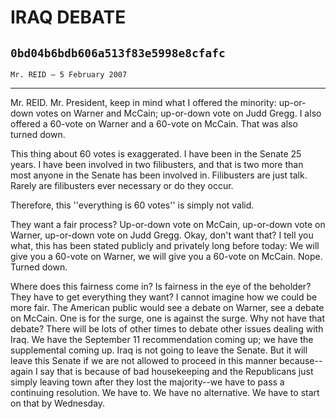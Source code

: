 # IRAQ DEBATE
## `0bd04b6bdb606a513f83e5998e8cfafc`
`Mr. REID — 5 February 2007`

---


Mr. REID. Mr. President, keep in mind what I offered the minority: 
up-or-down votes on Warner and McCain; up-or-down vote on Judd Gregg. I 
also offered a 60-vote on Warner and a 60-vote on McCain. That was also 
turned down.

This thing about 60 votes is exaggerated. I have been in the Senate 
25 years. I have been involved in two filibusters, and that is two more 
than most anyone in the Senate has been involved in. Filibusters are 
just talk. Rarely are filibusters ever necessary or do they occur.

Therefore, this ''everything is 60 votes'' is simply not valid.

They want a fair process? Up-or-down vote on McCain, up-or-down vote 
on Warner, up-or-down vote on Judd Gregg. Okay, don't want that? I tell 
you what, this has been stated publicly and privately long before 
today: We will give you a 60-vote on Warner, we will give you a 60-vote 
on McCain. Nope. Turned down.

Where does this fairness come in? Is fairness in the eye of the 
beholder? They have to get everything they want? I cannot imagine how 
we could be more fair. The American public would see a debate on 
Warner, see a debate on McCain. One is for the surge, one is against 
the surge. Why not have that debate? There will be lots of other times 
to debate other issues dealing with Iraq. We have the September 11 
recommendation coming up; we have the supplemental coming up. Iraq is 
not going to leave the Senate. But it will leave this Senate if we are 
not allowed to proceed in this manner because--again I say that is 
because of bad housekeeping and the Republicans just simply leaving 
town after they lost the majority--we have to pass a continuing 
resolution. We have to. We have no alternative. We have to start on 
that by Wednesday.